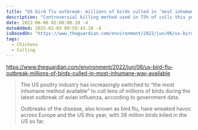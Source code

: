 ```yaml
---
title: "US bird flu outbreak: millions of birds culled in ‘most inhumane way available’"
description: "Controversial killing method used in 73% of culls this year despite vets urging its use to be limited."
date: 2022-06-06 02:00:00.10 -4
dateAdded: 2025-02-03 09:59:43.10 -4
isBasedOn: "https://www.theguardian.com/environment/2022/jun/06/us-bird-flu-outbreak-millions-of-birds-culled-in-most-inhumane-way-available"
tags:
  - Chickens
  - Culling
---
```


https://www.theguardian.com/environment/2022/jun/06/us-bird-flu-outbreak-millions-of-birds-culled-in-most-inhumane-way-available

> The US poultry industry has increasingly switched to “the most inhumane method available” to cull tens of millions of birds during the latest outbreak of avian influenza, according to government data.
>
> Outbreaks of the disease, also known as bird flu, have wreaked havoc across Europe and the US this year, with 38 million birds killed in the US so far.
